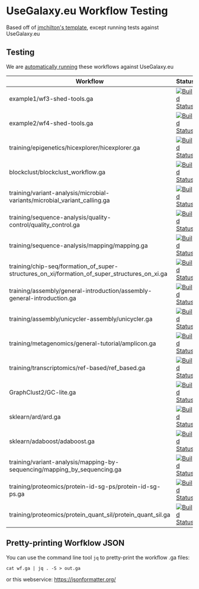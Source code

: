 # UseGalaxy.eu Workflow Testing

Based off of [jmchilton's template](https://github.com/jmchilton/planemo-workflow-test-template), except running tests against UseGalaxy.eu

## Testing

We are [automatically running](https://build.galaxyproject.eu/job/usegalaxy-eu/job/workflow-testing/) these workflows against UseGalaxy.eu

Workflow                                                                                     | Status
---                                                                                          | ---
example1/wf3-shed-tools.ga                                                                   | [![Build Status](https://build.galaxyproject.eu/job/usegalaxy-eu/job/workflow-testing/PYTHON=System-CPython-2.7,WORKFLOW=example1%2Fwf3-shed-tools.ga/badge/icon                                                                       )](https://build.galaxyproject.eu/job/usegalaxy-eu/job/workflow-testing/PYTHON=System-CPython-2.7,WORKFLOW=example1%2Fwf3-shed-tools.ga/)
example2/wf4-shed-tools.ga                                                                   | [![Build Status](https://build.galaxyproject.eu/job/usegalaxy-eu/job/workflow-testing/PYTHON=System-CPython-2.7,WORKFLOW=example2%2Fwf4-shed-tools.ga/badge/icon                                                                       )](https://build.galaxyproject.eu/job/usegalaxy-eu/job/workflow-testing/PYTHON=System-CPython-2.7,WORKFLOW=example2%2Fwf4-shed-tools.ga/)
training/epigenetics/hicexplorer/hicexplorer.ga                                              | [![Build Status](https://build.galaxyproject.eu/job/usegalaxy-eu/job/workflow-testing/PYTHON=System-CPython-2.7,WORKFLOW=training%2Fepigenetics%2Fhicexplorer%2Fhicexplorer.ga/badge/icon)](https://build.galaxyproject.eu/job/usegalaxy-eu/job/workflow-testing/PYTHON=System-CPython-2.7,WORKFLOW=training%2Fepigenetics%2Fhicexplorer%2Fhicexplorer.ga/)
blockclust/blockclust_workflow.ga                                                    | [![Build Status](https://build.galaxyproject.eu/job/usegalaxy-eu/job/workflow-testing/PYTHON=System-CPython-2.7,WORKFLOW=blockclust%2Fblockclust_workflow.ga/badge/icon                                                        )](https://build.galaxyproject.eu/job/usegalaxy-eu/job/workflow-testing/PYTHON=System-CPython-2.7,WORKFLOW=example_blockclust%2Fblockclust_workflow.ga/)
training/variant-analysis/microbial-variants/microbial_variant_calling.ga                    | [![Build Status](https://build.galaxyproject.eu/job/usegalaxy-eu/job/workflow-testing/PYTHON=System-CPython-2.7,WORKFLOW=training%2Fvariant-analysis%2Fmicrobial-variants%2Fmicrobial_variant_calling.ga/badge/icon                    )](https://build.galaxyproject.eu/job/usegalaxy-eu/job/workflow-testing/PYTHON=System-CPython-2.7,WORKFLOW=training%2Fvariant-analysis%2Fmicrobial-variants%2Fmicrobial_variant_calling.ga/)
training/sequence-analysis/quality-control/quality_control.ga                                | [![Build Status](https://build.galaxyproject.eu/job/usegalaxy-eu/job/workflow-testing/PYTHON=System-CPython-2.7,WORKFLOW=training%2Fsequence-analysis%2Fquality-control%2Fquality_control.ga/badge/icon                                )](https://build.galaxyproject.eu/job/usegalaxy-eu/job/workflow-testing/PYTHON=System-CPython-2.7,WORKFLOW=training%2Fsequence-analysis%2Fquality-control%2Fquality_control.ga/)
training/sequence-analysis/mapping/mapping.ga                                                | [![Build Status](https://build.galaxyproject.eu/job/usegalaxy-eu/job/workflow-testing/PYTHON=System-CPython-2.7,WORKFLOW=training%2Fsequence-analysis%2Fmapping%2Fmapping.ga/badge/icon                                                )](https://build.galaxyproject.eu/job/usegalaxy-eu/job/workflow-testing/PYTHON=System-CPython-2.7,WORKFLOW=training%2Fsequence-analysis%2Fmapping%2Fmapping.ga/)
training/chip-seq/formation_of_super-structures_on_xi/formation_of_super_structures_on_xi.ga | [![Build Status](https://build.galaxyproject.eu/job/usegalaxy-eu/job/workflow-testing/PYTHON=System-CPython-2.7,WORKFLOW=training%2Fchip-seq%2Fformation_of_super-structures_on_xi%2Fformation_of_super_structures_on_xi.ga/badge/icon )](https://build.galaxyproject.eu/job/usegalaxy-eu/job/workflow-testing/PYTHON=System-CPython-2.7,WORKFLOW=training%2Fchip-seq%2Fformation_of_super-structures_on_xi%2Fformation_of_super_structures_on_xi.ga/)
training/assembly/general-introduction/assembly-general-introduction.ga                      | [![Build Status](https://build.galaxyproject.eu/job/usegalaxy-eu/job/workflow-testing/PYTHON=System-CPython-2.7,WORKFLOW=training%2Fassembly%2Fgeneral-introduction%2Fassembly-general-introduction.ga/badge/icon                      )](https://build.galaxyproject.eu/job/usegalaxy-eu/job/workflow-testing/PYTHON=System-CPython-2.7,WORKFLOW=training%2Fassembly%2Fgeneral-introduction%2Fassembly-general-introduction.ga/)
training/assembly/unicycler-assembly/unicycler.ga                                            | [![Build Status](https://build.galaxyproject.eu/job/usegalaxy-eu/job/workflow-testing/PYTHON=System-CPython-2.7,WORKFLOW=training%2Fassembly%2Funicycler-assembly%2Funicycler.ga/badge/icon                                            )](https://build.galaxyproject.eu/job/usegalaxy-eu/job/workflow-testing/PYTHON=System-CPython-2.7,WORKFLOW=training%2Fassembly%2Funicycler-assembly%2Funicycler.ga/)
training/metagenomics/general-tutorial/amplicon.ga                                           | [![Build Status](https://build.galaxyproject.eu/job/usegalaxy-eu/job/workflow-testing/PYTHON=System-CPython-2.7,WORKFLOW=training%2Fmetagenomics%2Fgeneral-tutorial%2Famplicon.ga/badge/icon                                           )](https://build.galaxyproject.eu/job/usegalaxy-eu/job/workflow-testing/PYTHON=System-CPython-2.7,WORKFLOW=training%2Fmetagenomics%2Fgeneral-tutorial%2Famplicon.ga/)
training/transcriptomics/ref-based/ref_based.ga                                              | [![Build Status](https://build.galaxyproject.eu/job/usegalaxy-eu/job/workflow-testing/PYTHON=System-CPython-2.7,WORKFLOW=training%2Ftranscriptomics%2Fref-based%2Fref_based.ga/badge/icon                                              )](https://build.galaxyproject.eu/job/usegalaxy-eu/job/workflow-testing/PYTHON=System-CPython-2.7,WORKFLOW=training%2Ftranscriptomics%2Fref-based%2Fref_based.ga/)
GraphClust2/GC-lite.ga                                                                       | [![Build Status](https://build.galaxyproject.eu/job/usegalaxy-eu/job/workflow-testing/PYTHON=System-CPython-2.7,WORKFLOW=GraphClust2%2FGC-lite.ga/badge/icon                                                                           )](https://build.galaxyproject.eu/job/usegalaxy-eu/job/workflow-testing/PYTHON=System-CPython-2.7,WORKFLOW=GraphClust2%2FGC-lite.ga/)
sklearn/ard/ard.ga                                                                       | [![Build Status](https://build.galaxyproject.eu/job/usegalaxy-eu/job/workflow-testing/PYTHON=System-CPython-2.7,WORKFLOW=sklearn%2Fard%2Fard.ga/badge/icon)](https://build.galaxyproject.eu/job/usegalaxy-eu/job/workflow-testing/PYTHON=System-CPython-2.7,WORKFLOW=sklearn%2Fard%2Fard.ga/)
sklearn/adaboost/adaboost.ga                                                                       | [![Build Status](https://build.galaxyproject.eu/job/usegalaxy-eu/job/workflow-testing/PYTHON=System-CPython-2.7,WORKFLOW=sklearn%2Fadaboost%2Fadaboost.ga/badge/icon)](https://build.galaxyproject.eu/job/usegalaxy-eu/job/workflow-testing/PYTHON=System-CPython-2.7,WORKFLOW=sklearn%2Fadaboost%2Fadaboost.ga/)
training/variant-analysis/mapping-by-sequencing/mapping_by_sequencing.ga                          | [![Build Status](https://build.galaxyproject.eu/job/usegalaxy-eu/job/workflow-testing/PYTHON=System-CPython-2.7,WORKFLOW=training%2Fvariant-analysis%2Fmapping-by-sequencing%2Fmapping_by_sequencing.ga/badge/icon)](https://build.galaxyproject.eu/job/usegalaxy-eu/job/workflow-testing/PYTHON=System-CPython-2.7,WORKFLOW=training%2Fvariant-analysis%2Fmapping-by-sequencing%2Fmapping_by_sequencing.ga/)
training/proteomics/protein-id-sg-ps/protein-id-sg-ps.ga                                         | [![Build Status](https://build.galaxyproject.eu/job/usegalaxy-eu/job/workflow-testing/PYTHON=System-CPython-2.7,WORKFLOW=training%2Fproteomics%2Fprotein-id-sg-ps%2Fprotein-id-sg-ps.ga/badge/icon)](https://build.galaxyproject.eu/job/usegalaxy-eu/job/workflow-testing/PYTHON=System-CPython-2.7,WORKFLOW=training%2Fproteomics%2Fprotein-id-sg-ps%2Fprotein-id-sg-ps.ga/)
training/proteomics/protein_quant_sil/protein_quant_sil.ga                                      | [![Build Status](https://build.galaxyproject.eu/job/usegalaxy-eu/job/workflow-testing/PYTHON=System-CPython-2.7,WORKFLOW=training%2Fproteomics%2Fprotein_quant_sil%2Fprotein_quant_sil.ga/badge/icon)](https://build.galaxyproject.eu/job/usegalaxy-eu/job/workflow-testing/PYTHON=System-CPython-2.7,WORKFLOW=training%2Fproteomics%2Fprotein_quant_sil%2Fprotein_quant_sil.ga/)

## Pretty-printing Worfklow JSON

You can use the command line tool `jq` to pretty-print the workflow .ga files:

```console
cat wf.ga | jq . -S > out.ga
```

or this webservice: https://jsonformatter.org/
